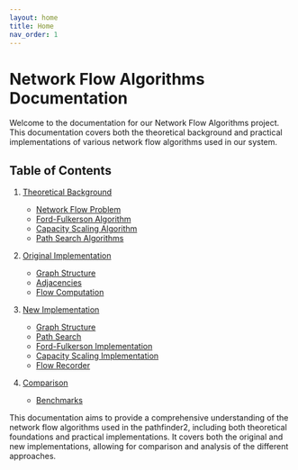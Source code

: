 ```yaml
---
layout: home
title: Home
nav_order: 1
---
```



# Network Flow Algorithms Documentation

Welcome to the documentation for our Network Flow Algorithms project. This documentation covers both the theoretical background and practical implementations of various network flow algorithms used in our system.

## Table of Contents

1. [Theoretical Background](./theoretical-background/index.md)
   - [Network Flow Problem](./theoretical-background/network-flow-problem.md)
   - [Ford-Fulkerson Algorithm](./theoretical-background/ford-fulkerson-algorithm.md)
   - [Capacity Scaling Algorithm](./theoretical-background/capacity-scaling-algorithm.md)
   - [Path Search Algorithms](./theoretical-background/path-search-algorithms.md)

2. [Original Implementation](./original-implementation/index.md)
   - [Graph Structure](./original-implementation/graph-structure.md)
   - [Adjacencies](./original-implementation/adjacencies.md)
   - [Flow Computation](./original-implementation/flow-computation.md)

3. [New Implementation](./new-implementation/index.md)
   - [Graph Structure](./new-implementation/graph-structure.md)
   - [Path Search](./new-implementation/path-search.md)
   - [Ford-Fulkerson Implementation](./new-implementation/ford-fulkerson.md)
   - [Capacity Scaling Implementation](./new-implementation/capacity-scaling.md)
   - [Flow Recorder](./new-implementation/flow-recorder.md)

4. [Comparison](./benchmark-tests/index.md)
   - [Benchmarks](./benchmark-tests/benchmarks.md)

This documentation aims to provide a comprehensive understanding of the network flow algorithms used in the pathfinder2, including both theoretical foundations and practical implementations. It covers both the original and new implementations, allowing for comparison and analysis of the different approaches.
